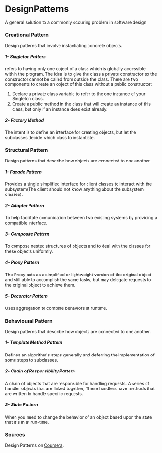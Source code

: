 # DesignPatterns
A general solution to a commonly occuring problem in software design.
### Creational Pattern
Design patterns that involve instantiating concrete objects.
##### 1- Singleton Pattern
refers to having only one object of a class which is globally accessible within the program. 
The idea is to give the class a private constructor so the constructor cannot be called from outside the class.
There are two components to create an object of this class without a public constructor:
1. Declare a private class variable to refer to the one instance of your Singleton class.
2. Create a public method in the class that will create an instance of this class, but only if an instance does exist already.

##### 2- Factory Method
The intent is to define an interface for creating objects, but let the subclasses decide which class to instantiate.

### Structural Pattern
Design patterns that describe how objects are connected to one another.
##### 1- Facade Pattern
Provides a single simplified interface for client classes to interact with the subsystem(The client should not know anything about the subsystem classes).

##### 2- Adapter Pattern
To help facilitate comunication between two existing systems by providing a compatible interface.

##### 3- Composite Pattern
To compose nested structures of objects and to deal with the classes for these objects uniformly.

##### 4- Proxy Pattern
The Proxy acts as a simplified or lightweight version of the original object and still able to accomplish the same tasks, but may delegate requests to the original object to achieve them.

##### 5- Decorator Pattern
Uses aggregation to combine behaviors at runtime.

### Behavioural Pattern
Design patterns that describe how objects are connected to one another.
##### 1- Template Method Pattern
Defines an algorithm's steps generally and deferring the implementation of some steps to subclasses.

##### 2- Chain of Responsibility Pattern
A chain of objects that are responsible for handling requests. A series of handler objects that are linked together, These handlers have methods that are written to handle specific requests.

##### 3- State Pattern
When you need to change the behavior of an object based upon the state that it's in at run-time.

### Sources
Design Patterns on [Coursera](https://www.coursera.org/learn/design-patterns/).
